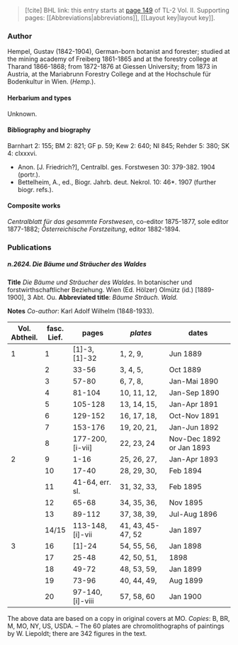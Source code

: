 > [!cite] BHL link: this entry starts at [page 149](https://www.biodiversitylibrary.org/item/103253#page/175/mode/1up) of TL-2 Vol. II.
> Supporting pages: [[Abbreviations|abbreviations]], [[Layout key|layout key]].

### Author

Hempel, Gustav (1842-1904), German-born botanist and forester; studied at the mining academy of Freiberg 1861-1865 and at the forestry college at Tharand 1866-1868; from 1872-1876 at Giessen University; from 1873 in Austria, at the Mariabrunn Forestry College and at the Hochschule für Bodenkultur in Wien. (*Hemp.*).

#### Herbarium and types

Unknown.

#### Bibliography and biography

Barnhart 2: 155; BM 2: 821; GF p. 59; Kew 2: 640; NI 845; Rehder 5: 380; SK 4: clxxxvi.
- Anon. \[J. Friedrich?\], Centralbl. ges. Forstwesen 30: 379-382. 1904 (portr.).
- Bettelheim, A., ed., Biogr. Jahrb. deut. Nekrol. 10: 46\*. 1907 (further biogr. refs.).

#### Composite works

*Centralblatt für das gesammte Forstwesen*, co-editor 1875-1877, sole editor 1877-1882; *Österreichische Forstzeitung*, editor 1882-1894.

### Publications

##### n.2624. Die Bäume und Sträucher des Waldes

**Title**
*Die Bäume und Sträucher des Waldes*. In botanischer und forstwirthschaftlicher Beziehung. Wien (Ed. Hölzer) Olmütz (id.) \[1889-1900\], 3 Abt. Ou.
**Abbreviated title**: *Bäume Sträuch. Wald.*

**Notes**
*Co-author*: Karl Adolf Wilhelm (1848-1933).

|Vol.<br/>Abtheil.	|fasc.<br/>Lief.	|pages	|*plates*	|dates|
|---	|---	|---	|---	|---	|
|1	|1	|\[1\]-3, \[1\]-32	|1, 2, 9,	|Jun 1889|
|	|2	|33-56	|3, 4, 5,	|Oct 1889|
|	|3	|57-80	|6, 7, 8,	|Jan-Mai 1890|
|	|4	|81-104	|10, 11, 12,	|Jan-Sep 1890|
|	|5	|105-128	|13, 14, 15,	|Jan-Apr 1891|
|	|6	|129-152	|16, 17, 18,	|Oct-Nov 1891|
|	|7	|153-176	|19, 20, 21,	|Jan-Jun 1892|
|	|8	|177-200, \[i-vii\]	|22, 23, 24	|Nov-Dec 1892 or Jan 1893|
|2	|9	|1-16	|25, 26, 27,	|Jan-Apr 1893|
|	|10	|17-40	|28, 29, 30,	|Feb 1894|
|	|11	|41-64, err. sl.	|31, 32, 33,	|Feb 1895|
|	|12	|65-68	|34, 35, 36,	|Nov 1895|
|	|13	|89-112	|37, 38, 39,	|Jul-Aug 1896|
|	|14/15	|113-148, \[i\]-vii	|41, 43, 45-47, 52	|Jan 1897|
|3	|16	|\[1\]-24	|54, 55, 56,	|Jan 1898|
|	|17	|25-48	|42, 50, 51,	|1898|
|	|18	|49-72	|48, 53, 59,	|Jan 1899|
|	|19	|73-96	|40, 44, 49,	|Aug 1899|
|	|20	|97-140, \[i\]-viii	|57, 58, 60	|Jan 1900|

The above data are based on a copy in original covers at MO. *Copies*: B, BR, M, MO, NY, US, USDA. – The 60 plates are chromolithographs of paintings by W. Liepoldt; there are 342 figures in the text.


